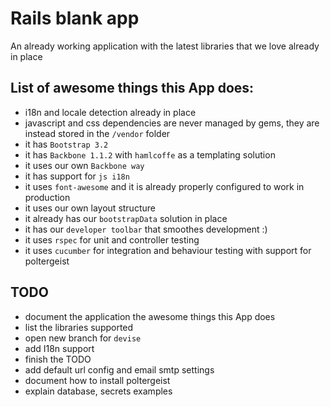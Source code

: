 # Rails blank app
An already working application with the latest libraries that we love already in place

## List of awesome things this App does:

* i18n and locale detection already in place
* javascript and css dependencies are never managed by gems, they are instead stored in the `/vendor` folder
* it has `Bootstrap 3.2`
* it has `Backbone 1.1.2` with `hamlcoffe` as a templating solution
* it uses our own `Backbone way`
* it has support for `js i18n`
* it uses `font-awesome` and it is already properly configured to work in production
* it uses our own layout structure
* it already has our `bootstrapData` solution in place
* it has our `developer toolbar` that smoothes development :)
* it uses `rspec` for unit and controller testing
* it uses `cucumber` for integration and behaviour testing with support for poltergeist

## TODO

* document the application the awesome things this App does
* list the libraries supported
* open new branch for `devise`
* add I18n support
* finish the TODO
* add default url config and email smtp settings
* document how to install poltergeist
* explain database, secrets examples
